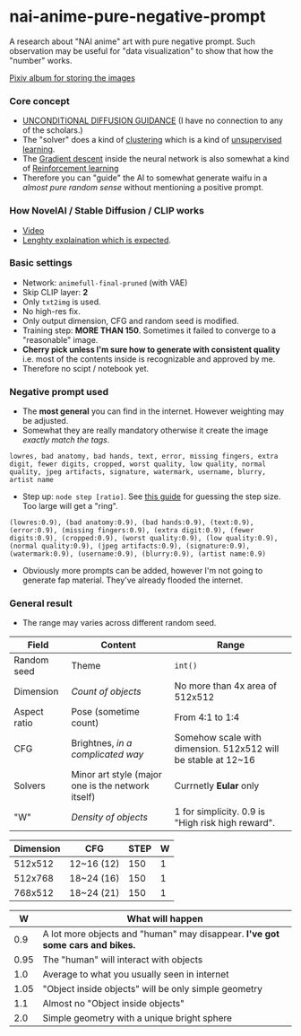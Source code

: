 # nai-anime-pure-negative-prompt #

A research about "NAI anime" art with pure negative prompt. Such observation may be useful for "data visualization" to show that how the "number" works.

[Pixiv album for storing the images](https://www.pixiv.net/en/tags/PureNegativePrompt/artworks)

### Core concept ###
- [UNCONDITIONAL DIFFUSION GUIDANCE](https://openreview.net/pdf?id=lsQCDXjOl3k) (I have no connection to any of the scholars.)
- The "solver" does a kind of [clustering](https://en.wikipedia.org/wiki/Cluster_analysis) which is a kind of [unsupervised learning](https://en.wikipedia.org/wiki/Unsupervised_learning).
- The [Gradient descent](https://en.wikipedia.org/wiki/Gradient_descent) inside the neural network is also somewhat a kind of [Reinforcement learning](https://en.wikipedia.org/wiki/Reinforcement_learning)
- Therefore you can "guide" the AI to somewhat generate waifu in a *almost pure random sense* without mentioning a positive prompt.

### How NovelAI / Stable Diffusion / CLIP works ###
- [Video](https://www.youtube.com/watch?v=1CIpzeNxIhU&ab_channel=Computerphile)
- [Lenghty explaination which is expected](https://blog.novelai.net/novelai-improvements-on-stable-diffusion-e10d38db82ac).

### Basic settings ###

- Network: `animefull-final-pruned` (with VAE)
- Skip CLIP layer: **2**
- Only `txt2img` is used.
- No high-res fix.
- Only output dimension, CFG and random seed is modified.
- Training step: **MORE THAN 150**. Sometimes it failed to converge to a "reasonable" image.
- **Cherry pick unless I'm sure how to generate with consistent quality** i.e. most of the contents inside is recognizable and approved by me.
- Therefore no scipt / notebook yet.

### Negative prompt used ###

- The **most general** you can find in the internet. However weighting may be adjusted.
- Somewhat they are really mandatory otherwise it create the image *exactly match the tags*.

```
lowres, bad anatomy, bad hands, text, error, missing fingers, extra digit, fewer digits, cropped, worst quality, low quality, normal quality, jpeg artifacts, signature, watermark, username, blurry, artist name
```

- Step up: `node step [ratio]`. See [this guide](https://github.com/AUTOMATIC1111/stable-diffusion-webui/wiki/Features#attentionemphasis) for guessing the step size. Too large will get a "ring".

```
(lowres:0.9), (bad anatomy:0.9), (bad hands:0.9), (text:0.9), (error:0.9), (missing fingers:0.9), (extra digit:0.9), (fewer digits:0.9), (cropped:0.9), (worst quality:0.9), (low quality:0.9), (normal quality:0.9), (jpeg artifacts:0.9), (signature:0.9), (watermark:0.9), (username:0.9), (blurry:0.9), (artist name:0.9)
```

- Obviously more prompts can be added, however I'm not going to generate fap material. They've already flooded the internet.

### General result ###

- The range may varies across different random seed.

|Field|Content|Range|
|---|---|---|
|Random seed|Theme|`int()`|
|Dimension|*Count of objects*|No more than 4x area of 512x512|
|Aspect ratio|Pose (sometime count)|From 4:1 to 1:4|
|CFG|Brightnes, *in a complicated way*|Somehow scale with dimension. 512x512 will be stable at 12~16|
|Solvers|Minor art style (major one is the network itself)|Currnetly **Eular** only|
|"W"|*Density of objects*|1 for simplicity. 0.9 is "High risk high reward".|

|Dimension|CFG|STEP|W|
|---|---|---|---|
|512x512|12~16 (12)|150|1|
|512x768|18~24 (16)|150|1|
|768x512|18~24 (21)|150|1|

|W|What will happen|
|---|---|
|0.9|A lot more objects and "human" may disappear. **I've got some cars and bikes.**|
|0.95|The "human" will interact with objects|
|1.0|Average to what you usually seen in internet|
|1.05|"Object inside objects" will be only simple geometry|
|1.1|Almost no "Object inside objects"|
|2.0|Simple geometry with a unique bright sphere|
